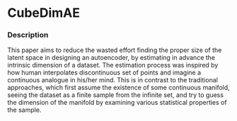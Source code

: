 # CubeDimAE


### Description

This paper aims to reduce the wasted effort finding the proper size of the latent space in designing an autoencoder, by estimating in advance the intrinsic dimension of a dataset. The estimation process was inspired by how human interpolates discontinuous set of points and imagine a continuous analogue in his/her mind. This is in contrast to the traditional approaches, which first assume the existence of some continuous manifold, seeing the dataset as a finite sample from the infinite set, and try to guess the dimension of the manifold by examining various statistical properties of the sample.
